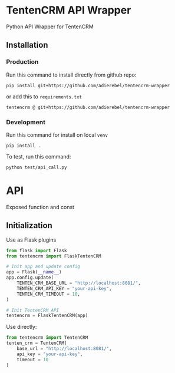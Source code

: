 # TentenCRM API Wrapper

Python API Wrapper for TentenCRM

## Installation

### Production

Run this command to install directly from github repo:

```
pip install git+https://github.com/adierebel/tentencrm-wrapper
```

or add this to `requirements.txt`

```
tentencrm @ git+https://github.com/adierebel/tentencrm-wrapper
```

### Development

Run this command for install on local `venv`

```
pip install .
```

To test, run this command:

```
python test/api_call.py
```

# API

Exposed function and const

## Initialization

Use as Flask plugins

```python
from flask import Flask
from tentencrm import FlaskTentenCRM

# Init app and update config
app = Flask(__name__)
app.config.update(
    TENTEN_CRM_BASE_URL = "http://localhost:8081/",
    TENTEN_CRM_API_KEY = "your-api-key",
    TENTEN_CRM_TIMEOUT = 10,
)

# Init TentenCRM API
tentencrm = FlaskTentenCRM(app)
```

Use directly:

```python
from tentencrm import TentenCRM
tenten_crm = TentenCRM(
    base_url = "http://localhost:8081/",
    api_key = "your-api-key",
    timeout = 10
)
```